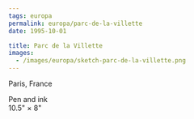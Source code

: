 ```yaml
---
tags: europa
permalink: europa/parc-de-la-villette
date: 1995-10-01

title: Parc de la Villette
images:
  - /images/europa/sketch-parc-de-la-villette.png
---
```

Paris, France

Pen and ink  
10.5" × 8"